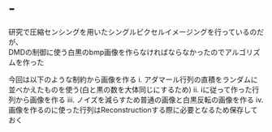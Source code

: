 # -
研究で圧縮センシングを用いたシングルピクセルイメージングを行っているのだが、<br>
DMDの制御に使う白黒のbmp画像を作らなければならなかったのでアルゴリズムを作った

今回は以下のような制約から画像を作る
i.   アダマール行列の直積をランダムに並べかえたものを使う(白と黒の数を大体同じにするため)
ii.  iに従って作った行列から画像を作る
iii. ノイズを減らすため普通の画像と白黒反転の画像を作る
iv.  画像を作るのに使った行列はReconstructionする際に必要となるため保存しておく
